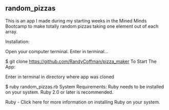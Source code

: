 ## random_pizzas
This is an app I made during my starting weeks in the Mined Minds Bootcamp to make totally random pizzas taking one element out of each array.

Installation:

Open your computer terminal. Enter in terminal...

$ git clone https://github.com/RandyCoffman/pizza_maker
To Start The App:

Enter in terminal in directory where app was cloned

$ ruby random_pizzas.rb
System Requirements:
Ruby needs to be installed on your system. Ruby 2.0 or later is recommended.

Ruby - Click here for more information on installing Ruby on your system.
